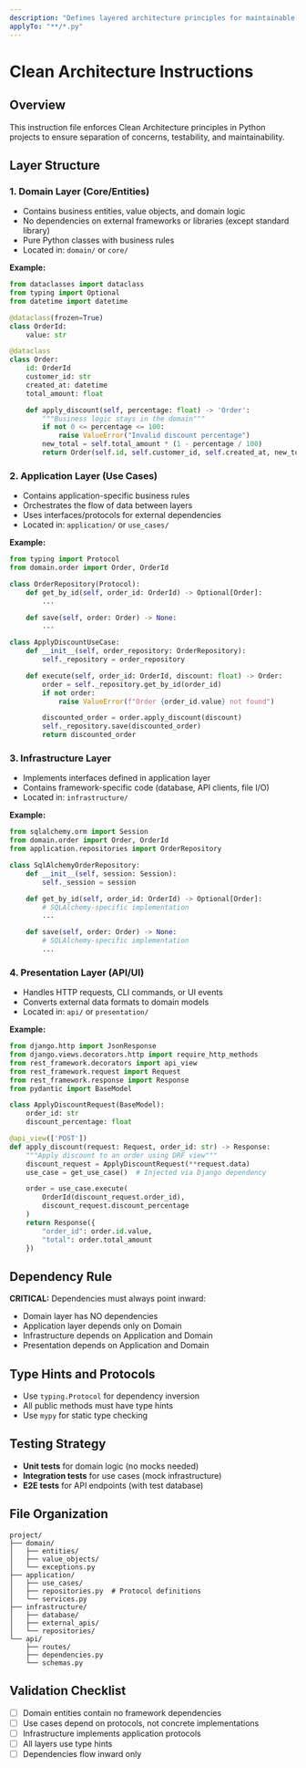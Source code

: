 ```yaml
---
description: "Defines layered architecture principles for maintainable Python applications"
applyTo: "**/*.py"
---
```


# Clean Architecture Instructions

## Overview

This instruction file enforces Clean Architecture principles in Python projects to ensure separation of concerns, testability, and maintainability.

## Layer Structure

### 1. Domain Layer (Core/Entities)

- Contains business entities, value objects, and domain logic
- No dependencies on external frameworks or libraries (except standard library)
- Pure Python classes with business rules
- Located in: `domain/` or `core/`

**Example:**

```python
from dataclasses import dataclass
from typing import Optional
from datetime import datetime

@dataclass(frozen=True)
class OrderId:
    value: str

@dataclass
class Order:
    id: OrderId
    customer_id: str
    created_at: datetime
    total_amount: float

    def apply_discount(self, percentage: float) -> 'Order':
        """Business logic stays in the domain"""
        if not 0 <= percentage <= 100:
            raise ValueError("Invalid discount percentage")
        new_total = self.total_amount * (1 - percentage / 100)
        return Order(self.id, self.customer_id, self.created_at, new_total)
```

### 2. Application Layer (Use Cases)

- Contains application-specific business rules
- Orchestrates the flow of data between layers
- Uses interfaces/protocols for external dependencies
- Located in: `application/` or `use_cases/`

**Example:**

```python
from typing import Protocol
from domain.order import Order, OrderId

class OrderRepository(Protocol):
    def get_by_id(self, order_id: OrderId) -> Optional[Order]:
        ...

    def save(self, order: Order) -> None:
        ...

class ApplyDiscountUseCase:
    def __init__(self, order_repository: OrderRepository):
        self._repository = order_repository

    def execute(self, order_id: OrderId, discount: float) -> Order:
        order = self._repository.get_by_id(order_id)
        if not order:
            raise ValueError(f"Order {order_id.value} not found")

        discounted_order = order.apply_discount(discount)
        self._repository.save(discounted_order)
        return discounted_order
```

### 3. Infrastructure Layer

- Implements interfaces defined in application layer
- Contains framework-specific code (database, API clients, file I/O)
- Located in: `infrastructure/`

**Example:**

```python
from sqlalchemy.orm import Session
from domain.order import Order, OrderId
from application.repositories import OrderRepository

class SqlAlchemyOrderRepository:
    def __init__(self, session: Session):
        self._session = session

    def get_by_id(self, order_id: OrderId) -> Optional[Order]:
        # SQLAlchemy-specific implementation
        ...

    def save(self, order: Order) -> None:
        # SQLAlchemy-specific implementation
        ...
```

### 4. Presentation Layer (API/UI)

- Handles HTTP requests, CLI commands, or UI events
- Converts external data formats to domain models
- Located in: `api/` or `presentation/`

**Example:**

```python
from django.http import JsonResponse
from django.views.decorators.http import require_http_methods
from rest_framework.decorators import api_view
from rest_framework.request import Request
from rest_framework.response import Response
from pydantic import BaseModel

class ApplyDiscountRequest(BaseModel):
    order_id: str
    discount_percentage: float

@api_view(['POST'])
def apply_discount(request: Request, order_id: str) -> Response:
    """Apply discount to an order using DRF view"""
    discount_request = ApplyDiscountRequest(**request.data)
    use_case = get_use_case()  # Injected via Django dependency

    order = use_case.execute(
        OrderId(discount_request.order_id),
        discount_request.discount_percentage
    )
    return Response({
        "order_id": order.id.value,
        "total": order.total_amount
    })
```

## Dependency Rule

**CRITICAL:** Dependencies must always point inward:

- Domain layer has NO dependencies
- Application layer depends only on Domain
- Infrastructure depends on Application and Domain
- Presentation depends on Application and Domain

## Type Hints and Protocols

- Use `typing.Protocol` for dependency inversion
- All public methods must have type hints
- Use `mypy` for static type checking

## Testing Strategy

- **Unit tests** for domain logic (no mocks needed)
- **Integration tests** for use cases (mock infrastructure)
- **E2E tests** for API endpoints (with test database)

## File Organization

```
project/
├── domain/
│   ├── entities/
│   ├── value_objects/
│   └── exceptions.py
├── application/
│   ├── use_cases/
│   ├── repositories.py  # Protocol definitions
│   └── services.py
├── infrastructure/
│   ├── database/
│   ├── external_apis/
│   └── repositories/
└── api/
    ├── routes/
    ├── dependencies.py
    └── schemas.py
```

## Validation Checklist

- [ ] Domain entities contain no framework dependencies
- [ ] Use cases depend on protocols, not concrete implementations
- [ ] Infrastructure implements application protocols
- [ ] All layers use type hints
- [ ] Dependencies flow inward only
